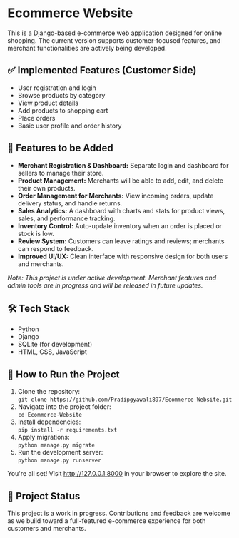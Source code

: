 <h1>Ecommerce Website</h1>

<p>This is a Django-based e-commerce web application designed for online shopping. The current version supports customer-focused features, and merchant functionalities are actively being developed.</p>

<h2>✅ Implemented Features (Customer Side)</h2>
<ul>
  <li>User registration and login</li>
  <li>Browse products by category</li>
  <li>View product details</li>
  <li>Add products to shopping cart</li>
  <li>Place orders</li>
  <li>Basic user profile and order history</li>
</ul>

<h2>🚧 Features to be Added</h2>
<ul>
  <li><strong>Merchant Registration & Dashboard:</strong> Separate login and dashboard for sellers to manage their store.</li>
  <li><strong>Product Management:</strong> Merchants will be able to add, edit, and delete their own products.</li>
  <li><strong>Order Management for Merchants:</strong> View incoming orders, update delivery status, and handle returns.</li>
  <li><strong>Sales Analytics:</strong> A dashboard with charts and stats for product views, sales, and performance tracking.</li>
  <li><strong>Inventory Control:</strong> Auto-update inventory when an order is placed or stock is low.</li>
  <li><strong>Review System:</strong> Customers can leave ratings and reviews; merchants can respond to feedback.</li>
  <li><strong>Improved UI/UX:</strong> Clean interface with responsive design for both users and merchants.</li>
</ul>

<p><em>Note: This project is under active development. Merchant features and admin tools are in progress and will be released in future updates.</em></p>

<h2>🛠️ Tech Stack</h2>
<ul>
  <li>Python</li>
  <li>Django</li>
  <li>SQLite (for development)</li>
  <li>HTML, CSS, JavaScript</li>
</ul>

<h2>🚀 How to Run the Project</h2>
<ol>
  <li>Clone the repository:<br>
    <code>git clone https://github.com/Pradipgyawali897/Ecommerce-Website.git</code></li>
  <li>Navigate into the project folder:<br>
    <code>cd Ecommerce-Website</code></li>
  <li>Install dependencies:<br>
    <code>pip install -r requirements.txt</code></li>
  <li>Apply migrations:<br>
    <code>python manage.py migrate</code></li>
  <li>Run the development server:<br>
    <code>python manage.py runserver</code></li>
</ol>

<p>You're all set! Visit <a href="http://127.0.0.1:8000" target="_blank">http://127.0.0.1:8000</a> in your browser to explore the site.</p>

<h2>📌 Project Status</h2>
<p>This project is a work in progress. Contributions and feedback are welcome as we build toward a full-featured e-commerce experience for both customers and merchants.</p>
